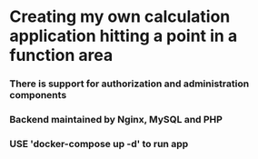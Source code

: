 # Creating my own calculation application hitting a point in a function area
### There is support for authorization and administration components
### Backend maintained by Nginx, MySQL and PHP 
### USE 'docker-compose up -d' to run app

